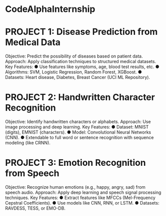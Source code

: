 # CodeAlphaInternship


# PROJECT 1: Disease Prediction from Medical Data 
Objective: Predict the possibility of diseases based on patient data. 
Approach: Apply classification techniques to structured medical datasets. 
Key Features: 
● Use features like symptoms, age, blood test results, etc. 
● Algorithms: SVM, Logistic Regression, Random Forest, XGBoost. 
● Datasets: Heart disease, Diabetes, Breast Cancer (UCI ML Repository). 

# PROJECT 2: Handwritten Character Recognition 
Objective: Identify handwritten characters or alphabets. 
Approach: Use image processing and deep learning. 
Key Features: 
● Dataset: MNIST (digits), EMNIST (characters). 
● Model: Convolutional Neural Networks (CNN). 
● Extendable to full word or sentence recognition with sequence modeling (like CRNN).

# PROJECT 3: Emotion Recognition from Speech 
Objective: Recognize human emotions (e.g., happy, angry, sad) from speech audio. 
Approach: Apply deep learning and speech signal processing techniques. 
Key Features: 
● Extract features like MFCCs (Mel-Frequency Cepstral Coefficients). 
● Use models like CNN, RNN, or LSTM. 
● Datasets: RAVDESS, TESS, or EMO-DB. 
